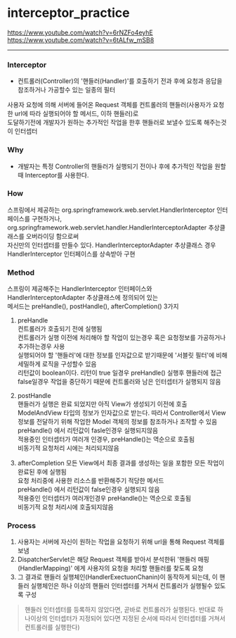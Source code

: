 # interceptor_practice

https://www.youtube.com/watch?v=6rNZFo4eyhE
https://www.youtube.com/watch?v=6tALfw_mSB8

---

### Interceptor
* 컨트롤러(Controller)의 '핸들러(Handler)'를 호출하기 전과 후에 요청과 응답을 참조하거나 가공할수 있는 일종의 필터  
  
사용자 요청에 의해 서버에 들어온 Request 객체를 컨트롤러의 핸들러(사용자가 요청한 url에 따라 실행되어야 할 메서드, 이하 핸들러)로  
도달하기전에 개발자가 원하는 추가적인 작업을 한후 핸들러로 보낼수 있도록 해주는것이 인터셉터

### Why
* 개발자는 특정 Controller의 핸들러가 실행되기 전이나 후에 추가적인 작업을 원할때 Interceptor를 사용한다.  
  
### How
스프링에서 제공하는 org.springframework.web.servlet.HandlerInterceptor 인터페이스를 구현하거나,  
org.springframework.web.servlet.handler.HandlerInterceptorAdapter 추상클래스를 오버라이딩 함으로써  
자신만의 인터셉터를 만들수 있다. HandlerInterceptorAdapter 추상클래스 경우  HandlerInterceptor 인터페이스를 상속받아 구현  
  
### Method
스프링이 제공해주는 HandlerInterceptor 인터페이스와 HandlerInterceptorAdapter 추상클래스에 정의되어 있는  
메서드는 preHandle(), postHandle(), afterCompletion() 3가지  
  
1. preHandle  
컨트롤러가 호출되기 전에 실행됨  
컨트롤러가 실행 이전에 처리해야 할 작업이 있는경우 혹은 요청정보를 가공하거나 추가하는경우 사용  
실행되어야 할 '핸들러'에 대한 정보를 인자값으로 받기때문에 '서블릿 필터'에 비해 세밀하게 로직을 구성할수 있음  
리턴값이 boolean이다. 리턴이 true 일경우 preHandle() 실행후 핸들러에 접근  
false일경우 작업을 중단하기 때문에 컨트롤러와 남은 인터셉터가 실행되지 않음  

2. postHandle  
핸들러가 실행은 완료 되었지만 아직 View가 생성되기 이전에 호출  
ModelAndView 타입의 정보가 인자값으로 받는다. 따라서 Controller에서 View 정보를 전달하기 위해 작업한 Model 객체의 정보를 참조하거나 조작할 수 있음  
preHandle() 에서 리턴값이 fasle인경우 실행되지않음  
적용중인 인터셉터가 여러개 인경우, preHandle()는 역순으로 호출됨  
비동기적 요청처리 시에는 처리되지않음  
  
3. afterCompletion
모든 View에서 최종 결과를 생성하는 일을 포함한 모든 작업이 완료된 후에 실행됨  
요청 처리중에 사용한 리소스를 반환해주기 적당한 메서드  
preHandle() 에서 리턴값이 false인경우 실행되지 않음  
적용중인 인터셉터가 여러개인경우 preHandle()는 역순으로 호출됨  
비동기적 요청 처리시에 호출되지않음  
  
### Process
1. 사용자는 서버에 자신이 원하는 작업을 요청하기 위해 url을 통해 Request 객체를 보냄  
2. DispatcherServlet은 해당 Request 객체를 받아서 분석한뒤 '핸들러 매핑(HandlerMapping)' 에게 사용자의 요청을 처리할 핸들러를 찾도록 요청  
3. 그 결과로 핸들러 실행체인(HandlerExectuonChanin)이 동작하게 되는데, 이 핸들러 실행체인은 하나 이상의 핸들러 인터셉터를 거쳐서 컨트롤러가 실행될수 있도록 구성  

> 핸들러 인터셉터를 등록하지 않았다면, 곧바로 컨트롤러가 실행된다. 반대로 하나이상의 인터셉터가 지정되어 있다면 지정된 순서에 따라서 인터셉터를 거쳐서 컨트롤러를 실행한다)

